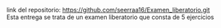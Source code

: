 link del repositorio: https://github.com/seerraa16/Examen_liberatorio.git
Esta entrega se trata de un examen liberatorio que consta de 5 ejercicios
